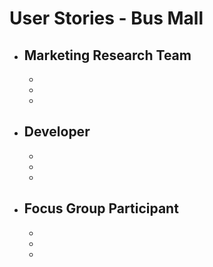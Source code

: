 # User Stories - Bus Mall

- Marketing Research Team
  -
  -
  -
  -
- Developer
  -
  -
  -
  -
- Focus Group Participant
  -
  -
  -
  -
